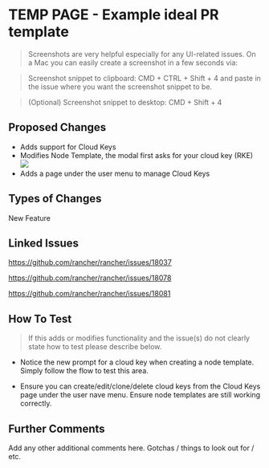 # TEMP PAGE - Example ideal PR template

> Screenshots are very helpful especially for any UI-related issues. On a Mac you can easily create a screenshot in a few seconds via:

> Screenshot snippet to clipboard: CMD + CTRL + Shift + 4 and paste in the issue where you want the screenshot snippet to be.

> (Optional) Screenshot snippet to desktop: CMD + Shift + 4


## Proposed Changes
- Adds support for Cloud Keys
- Modifies Node Template, the modal first asks for your cloud key (RKE)
![](https://i.ibb.co/2ZzL6C0/Screen-Shot-2019-02-20-at-10-18-29-AM.png)
- Adds a page under the user menu to manage Cloud Keys

## Types of Changes
New Feature

## Linked Issues
https://github.com/rancher/rancher/issues/18037

https://github.com/rancher/rancher/issues/18078

https://github.com/rancher/rancher/issues/18081

## How To Test
> If this adds or modifies functionality and the issue(s) do not clearly state how to test please describe below.
- Notice the new prompt for a cloud key when creating a node template. Simply follow the flow to test this area. 

- Ensure you can create/edit/clone/delete cloud keys from the Cloud Keys page under the user nave menu. Ensure node templates are still working correctly.

## Further Comments
Add any other additional comments here. Gotchas / things to look out for / etc.